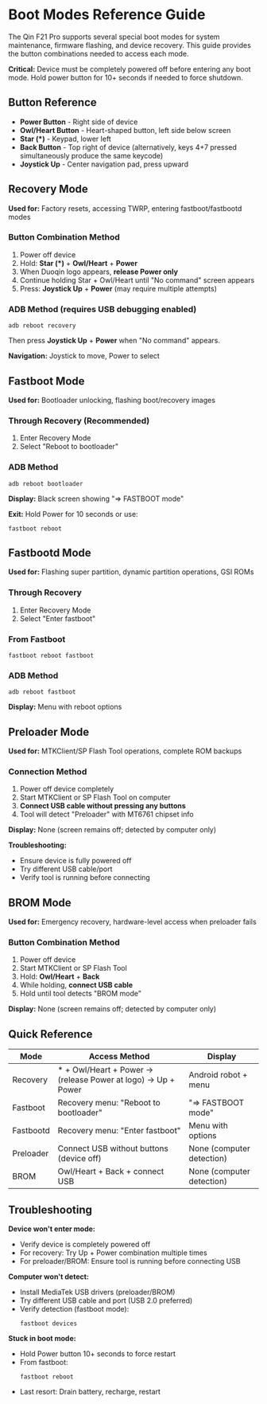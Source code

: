 # Boot Modes Reference Guide

The Qin F21 Pro supports several special boot modes for system maintenance, firmware flashing, and device recovery. This guide provides the button combinations needed to access each mode.

**Critical:** Device must be completely powered off before entering any boot mode. Hold power button for 10+ seconds if needed to force shutdown.

## Button Reference

- **Power Button** - Right side of device
- **Owl/Heart Button** - Heart-shaped button, left side below screen
- **Star (*)** - Keypad, lower left
- **Back Button** - Top right of device (alternatively, keys 4+7 pressed simultaneously produce the same keycode)
- **Joystick Up** - Center navigation pad, press upward

## Recovery Mode

**Used for:** Factory resets, accessing TWRP, entering fastboot/fastbootd modes

### Button Combination Method
1. Power off device
2. Hold: **Star (*)** + **Owl/Heart** + **Power**
3. When Duoqin logo appears, **release Power only**
4. Continue holding Star + Owl/Heart until "No command" screen appears
5. Press: **Joystick Up** + **Power** (may require multiple attempts)

### ADB Method (requires USB debugging enabled)
```{prompt} bash $
adb reboot recovery
```
Then press **Joystick Up** + **Power** when "No command" appears.

**Navigation:** Joystick to move, Power to select

## Fastboot Mode

**Used for:** Bootloader unlocking, flashing boot/recovery images

### Through Recovery (Recommended)
1. Enter Recovery Mode
2. Select "Reboot to bootloader"

### ADB Method
```{prompt} bash $
adb reboot bootloader
```

**Display:** Black screen showing "=> FASTBOOT mode"

**Exit:** Hold Power for 10 seconds or use:
```{prompt} bash $
fastboot reboot
```

## Fastbootd Mode

**Used for:** Flashing super partition, dynamic partition operations, GSI ROMs

### Through Recovery
1. Enter Recovery Mode
2. Select "Enter fastboot"

### From Fastboot
```{prompt} bash $
fastboot reboot fastboot
```

### ADB Method
```{prompt} bash $
adb reboot fastboot
```

**Display:** Menu with reboot options

## Preloader Mode

**Used for:** MTKClient/SP Flash Tool operations, complete ROM backups

### Connection Method
1. Power off device completely
2. Start MTKClient or SP Flash Tool on computer
3. **Connect USB cable without pressing any buttons**
4. Tool will detect "Preloader" with MT6761 chipset info

**Display:** None (screen remains off; detected by computer only)

**Troubleshooting:**
- Ensure device is fully powered off
- Try different USB cable/port
- Verify tool is running before connecting

## BROM Mode

**Used for:** Emergency recovery, hardware-level access when preloader fails

### Button Combination Method
1. Power off device
2. Start MTKClient or SP Flash Tool
3. Hold: **Owl/Heart** + **Back**
4. While holding, **connect USB cable**
5. Hold until tool detects "BROM mode"

**Display:** None (screen remains off; detected by computer only)

## Quick Reference

| Mode | Access Method | Display |
|------|--------------|---------|
| Recovery | * + Owl/Heart + Power → (release Power at logo) → Up + Power | Android robot + menu |
| Fastboot | Recovery menu: "Reboot to bootloader" | "=> FASTBOOT mode" |
| Fastbootd | Recovery menu: "Enter fastboot" | Menu with options |
| Preloader | Connect USB without buttons (device off) | None (computer detection) |
| BROM | Owl/Heart + Back + connect USB | None (computer detection) |

## Troubleshooting

**Device won't enter mode:**
- Verify device is completely powered off
- For recovery: Try Up + Power combination multiple times
- For preloader/BROM: Ensure tool is running before connecting USB

**Computer won't detect:**
- Install MediaTek USB drivers (preloader/BROM)
- Try different USB cable and port (USB 2.0 preferred)
- Verify detection (fastboot mode):
  ```{prompt} bash $
  fastboot devices
  ```

**Stuck in boot mode:**
- Hold Power button 10+ seconds to force restart
- From fastboot:
  ```{prompt} bash $
  fastboot reboot
  ```
- Last resort: Drain battery, recharge, restart

